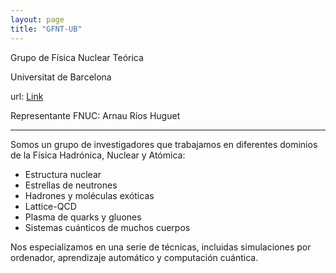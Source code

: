 ```yaml
---
layout: page
title: "GFNT-UB"
---
```


Grupo de Física Nuclear Teórica

Universitat de Barcelona

url: [Link](https://sites.google.com/fqa.ub.edu/hadnucatub/home?authuser=0)

Representante FNUC: Arnau Ríos Huguet

---
Somos un grupo de investigadores que trabajamos en diferentes dominios de la Física Hadrónica, Nuclear y Atómica:

- Estructura nuclear
- Estrellas de neutrones
- Hadrones y moléculas exóticas
- Lattice-QCD
- Plasma de quarks y gluones
- Sistemas cuánticos de muchos cuerpos

Nos especializamos en una serie de técnicas, incluidas simulaciones por ordenador, aprendizaje automático y computación cuántica.
